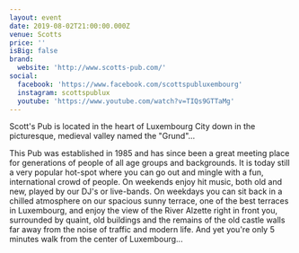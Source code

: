 ```yaml
---
layout: event
date: 2019-08-02T21:00:00.000Z
venue: Scotts
price: ''
isBig: false
brand:
  website: 'http://www.scotts-pub.com/'
social:
  facebook: 'https://www.facebook.com/scottspubluxembourg'
  instagram: scottspublux
  youtube: 'https://www.youtube.com/watch?v=TIQs9GTTaMg'
---
```

Scott's Pub is located in the heart of Luxembourg City down in the picturesque, medieval valley named the "Grund"...

This Pub was established in 1985 and has since been a great meeting place for generations of people of all age groups and backgrounds. It is today still a very popular hot-spot where you can go out and mingle with a fun, international crowd of people. On weekends enjoy hit music, both old and new, played by our DJ's or live-bands. On weekdays you can sit back in a chilled atmosphere on our spacious sunny terrace, one of the best terraces in Luxembourg, and enjoy the view of the River Alzette right in front you, surrounded by quaint, old buildings and the remains of the old castle walls far away from the noise of traffic and modern life. And yet you're only 5 minutes walk from the center of Luxembourg...
